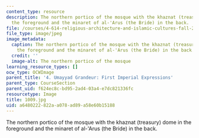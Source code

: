 ```yaml
---
content_type: resource
description: The northern portico of the mosque with the khaznat (treasury) dome in
  the foreground and the minaret of al-'Arus (the Bride) in the back.
file: /courses/4-614-religious-architecture-and-islamic-cultures-fall-2002/a6480222822aa078ad89a58e60b15188_1009.jpg
file_type: image/jpeg
image_metadata:
  caption: The northern portico of the mosque with the khaznat (treasury) dome in
    the foreground and the minaret of al-'Arus (the Bride) in the back.
  credit: ''
  image-alt: The northern portico of the mosque
learning_resource_types: []
ocw_type: OCWImage
parent_title: '4. Umayyad Grandeur: First Imperial Expressions'
parent_type: CourseSection
parent_uid: f624ec8c-bd95-2ad4-03a4-e7dc821336fc
resourcetype: Image
title: 1009.jpg
uid: a6480222-822a-a078-ad89-a58e60b15188
---
```

The northern portico of the mosque with the khaznat (treasury) dome in the foreground and the minaret of al-'Arus (the Bride) in the back.

